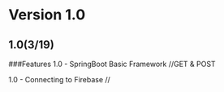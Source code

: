 # Version 1.0

## 1.0(3/19) 
###Features
1.0 - SpringBoot Basic Framework //GET & POST

1.0 - Connecting to Firebase // 

